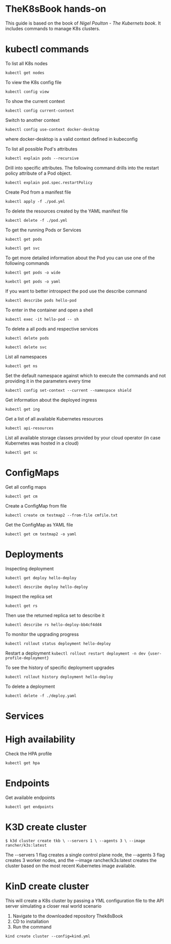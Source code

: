 # TheK8sBook hands-on

This guide is based on the book of *Nigel Poulton - The Kubernets book*. It includes commands to manage  K8s clusters.

# kubectl commands

To list all K8s nodes

`kubectl get nodes`

To view the K8s config file 

`kubectl config view`

To show the current context

`kubectl config current-context`

Switch to another context

`kubectl config use-context docker-desktop` 

where docker-desktop is a valid context defined in kubeconfig

To list all possible Pod's attributes

`kubectl explain pods --recursive`

Drill into specific attributes. The following command drills into the restart policy attribute of a Pod object.

`kubectl explain pod.spec.restartPolicy`

Create Pod from a manifest file

`kubectl apply -f ./pod.yml`

To delete the resources created by the YAML manifest file

`kubectl delete -f ./pod.yml`

To get the running Pods or Services

`kubectl get pods`

`kubectl get svc`

To get more detailed information about the Pod you can use one of the following commands

`kubectl get pods -o wide`

`kuebctl get pods -o yaml`

If you want to better introspect the pod use the describe command

`kubectl describe pods hello-pod`

To enter in the container and open a shell

`kubectl exec -it hello-pod -- sh`

To delete a all pods and respective services

`kubectl delete pods`

`kubectl delete svc`

List all namespaces

`kubectl get ns`

Set the default namespace against which to execute the commands and not providing it in the parameters every time

`kubectl config set-context --current --namespace shield`

Get information about the deployed ingress

`kubectl get ing`

Get a list of all available Kubernetes resources

`kubectl api-resources`

List all available storage classes provided by your cloud operator (in case Kubernetes was hosted in a cloud)

`kubectl get sc`

# ConfigMaps

Get all config maps

`kubectl get cm`

Create a ConfigMap from file

`kubectl create cm testmap2 --from-file cmfile.txt`

Get the ConfigMap as YAML file

`kubectl get cm testmap2 -o yaml`



# Deployments

Inspecting deployment

`kubectl get deploy hello-deploy`

`kubectl describe deploy hello-deploy`

Inspect the replica set

`kubectl get rs`

Then use the returned replica set to describe it

`kubectl describe rs hello-deploy-bb4cf4dd4`

To monitor the upgrading progress

`kubectl rollout status deployment hello-deploy`

Restart a deployment
`kubectl rollout restart deployment -n dev {user-profile-deployment}`

To see the history of specific deployment upgrades

`kubectl rollout history deployment hello-deploy`

To delete a deployment

`kubectl delete -f ./deploy.yaml`

# Services

# High availability

Check the HPA profile

`kubectl get hpa`


# Endpoints

Get available endpoints

`kubectl get endpoints`




# K3D create cluster 

`$ k3d cluster create tkb \
--servers 1 \
--agents 3 \
--image rancher/k3s:latest`

The --servers 1 flag creates a single control plane node, the --agents 3 flag creates 3
worker nodes, and the --image rancher/k3s:latest creates the cluster based on the
most recent Kubernetes image available.

# KinD create cluster

This will create a K8s cluster by passing a YML configuration file to the API server simulating a closer real world scenario 

1. Navigate to the downloaded repository Thek8sBook
2. CD to installation
3. Run the command

`kind create cluster --config=kind.yml`






